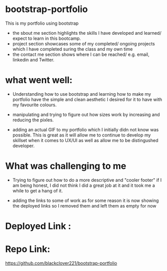 # bootstrap-portfolio
This is my portfolio using bootstrap
 - the sbout me section highlights the skills I have developed and learned/ expect to learn in this bootcamp.
 - project section showcases some of my completed/ ongoing projects which I have completed suring the class and my own time 
 - the contact me section shows where I can be reached/ e.g. email, linkedin and Twitter.


# what went well: 

* Understanding how to use bootstrap and learning how to make my portfolio have the simple and clean aesthetic I desired for it to have with my favourite colours. 

* manipulating and trying to figure out how sizes work by increasing and reducing the pixles.

* adding an actual GIF to my portfolio which I initially didn not know was possible. This is great as it will allow me to continue to develop my skillset when it comes to UX/UI as well as allow me to be distingushed developer. 


# What was challenging to me

* Trying to figure out how to do a more descriptive and "cooler footer" if I am being honest, I did not think I did a great job at it and it took me a while to get a hang of it. 

* adding the links to some of work as for some reason it is now showing the deployed links so I removed them and left them as empty for now 

# Deployed Link :


# Repo Link: 
https://github.com/blackclover221/bootstrap-portfolio 
